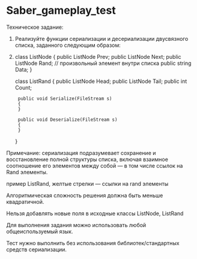 # Saber_gameplay_test

Техническое задание:

1. Реализуйте функции сериализации и десериализации двусвязного списка, заданного следующим образом:
2. 
    class ListNode
    {
        public ListNode Prev;
        public ListNode Next;
        public ListNode Rand; // произвольный элемент внутри списка
        public string Data;
    }
    
    class ListRand
    {
        public ListNode Head;
        public ListNode Tail;
        public int Count;

        public void Serialize(FileStream s)
        {
        }

        public void Deserialize(FileStream s)
        {
        }
    }


Примечание: сериализация подразумевает сохранение и восстановление полной структуры списка, включая взаимное соотношение его элементов между собой — в том числе ссылок на Rand элементы. 

пример ListRand, желтые стрелки — ссылки на rand элементы

Алгоритмическая сложность решения должна быть меньше квадратичной.

Нельзя добавлять новые поля в исходные классы ListNode, ListRand

Для выполнения задания можно использовать любой общеиспользуемый язык.

Тест нужно выполнить без использования библиотек/стандартных средств сериализации.
